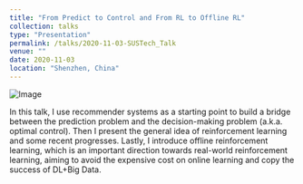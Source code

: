 ```yaml
---
title: "From Predict to Control and From RL to Offline RL"
collection: talks
type: "Presentation"
permalink: /talks/2020-11-03-SUSTech_Talk
venue: ""
date: 2020-11-03
location: "Shenzhen, China"
---
```


![Image](https://pic4.zhimg.com/80/v2-7169d87db8136efb0d05e609013e2bc4.png)

In this talk, I use recommender systems as a starting point to build a bridge between the prediction problem and the decision-making problem (a.k.a. optimal control). Then I present the general idea of reinforcement learning and some recent progresses. Lastly, I introduce offline reinforcement learning, which is an important direction towards real-world reinforcement learning, aiming to avoid the expensive cost on online learning and copy the success of DL+Big Data. 